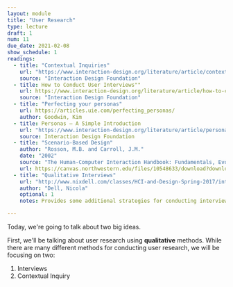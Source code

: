 ```yaml
---
layout: module
title: "User Research"
type: lecture
draft: 1
num: 11
due_date: 2021-02-08
show_schedule: 1
readings:
  - title: "Contextual Inquiries"
    url: "https://www.interaction-design.org/literature/article/contextual-interviews-and-how-to-handle-them"
    source: "Interaction Design Foundation"
  - title: How to Conduct User Interviews""
    url: https://www.interaction-design.org/literature/article/how-to-conduct-user-interviews
    source: "Interaction Design Foundation"
  - title: "Perfecting your personas"
    url: https://articles.uie.com/perfecting_personas/
    author: Goodwin, Kim
  - title: Personas – A Simple Introduction
    url: "https://www.interaction-design.org/literature/article/personas-why-and-how-you-should-use-them"
    source: Interaction Design Foundation
  - title: "Scenario-Based Design"
    author: "Rosson, M.B. and Carroll, J.M."
    date: "2002"
    source: "The Human-Computer Interaction Handbook: Fundamentals, Evolving Technologies and Emerging Applications"
    url: https://canvas.northwestern.edu/files/10548633/download?download_frd=1
  - title: "Qualitative Interviews"
    url: "http://www.nixdell.com/classes/HCI-and-Design-Spring-2017/interview-strategies.pdf"
    author: "Dell, Nicola"
    optional: 1
    notes: Provides some additional strategies for conducting interviews generally

---
```


Today, we're going to talk about two big ideas. 

First, we'll be talking about user research using **qualitative** methods. While there are many different methods for conducting user research, we will be focusing on two:
1. Interviews
2. Contextual Inquiry

<!-- To get a little background on these topics, please read the articles/guides (below). While reading, consider the following questions:

* What are the benefits of interviewing users in context?
* What are some characteristics of effective interview questions? -->